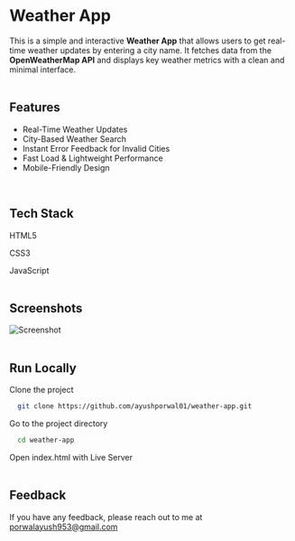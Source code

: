# Weather App

This is a simple and interactive **Weather App** that allows users to get real-time weather updates by entering a city name.
It fetches data from the **OpenWeatherMap API** and displays key weather metrics with a clean and minimal interface.
<br>
<br>

## Features
<ul>
  <li>Real-Time Weather Updates</li>
  <li>City-Based Weather Search</li>
  <li>Instant Error Feedback for Invalid Cities</li>
  <li>Fast Load & Lightweight Performance</li>
  <li>Mobile-Friendly Design</li>
</ul> 
<br>

## Tech Stack

HTML5

CSS3

JavaScript
<br>
<br>

## Screenshots

![Screenshot](https://imgur.com/oqoQpfc.png)
<br>
<br>

## Run Locally

Clone the project

```bash
  git clone https://github.com/ayushporwal01/weather-app.git
```

Go to the project directory

```bash
  cd weather-app
```

Open index.html with Live Server
<br>
<br>

## Feedback

If you have any feedback, please reach out to me at porwalayush953@gmail.com




